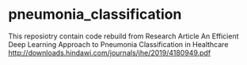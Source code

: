 # pneumonia_classification

This reposiotry contain code rebuild from Research Article
An Efficient Deep Learning Approach to Pneumonia Classification in Healthcare
http://downloads.hindawi.com/journals/jhe/2019/4180949.pdf
